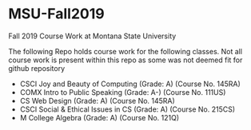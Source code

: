 # MSU-Fall2019
Fall 2019 Course Work at Montana State University

The following Repo holds course work for the following classes. Not all course work is present within this repo as some was not deemed fit for github repository

- CSCI	Joy and Beauty of Computing	(Grade: A)	(Course No. 145RA)
- COMX  Intro to Public Speaking	(Grade: A-)	(Course No. 111US)
- CS    Web Design	(Grade: A)	(Course No. 145RA)
- CSCI	Social & Ethical Issues in CS	(Grade: A)	(Course No. 215CS) 
- M	    College Algebra	(Grade: A)	(Course No. 121Q)
